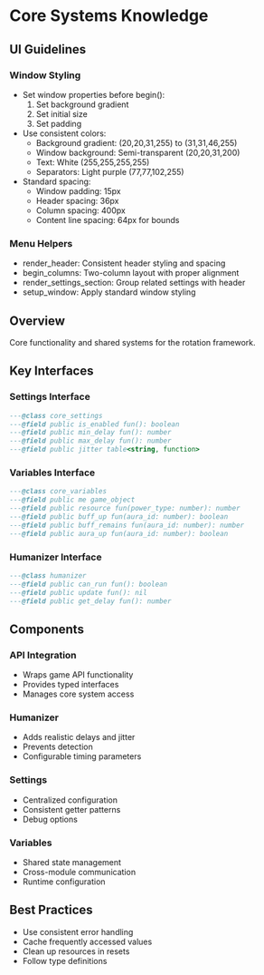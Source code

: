 # Core Systems Knowledge

## UI Guidelines

### Window Styling
- Set window properties before begin():
  1. Set background gradient
  2. Set initial size
  3. Set padding
- Use consistent colors:
  - Background gradient: (20,20,31,255) to (31,31,46,255)
  - Window background: Semi-transparent (20,20,31,200)
  - Text: White (255,255,255,255)
  - Separators: Light purple (77,77,102,255)
- Standard spacing:
  - Window padding: 15px
  - Header spacing: 36px
  - Column spacing: 400px
  - Content line spacing: 64px for bounds

### Menu Helpers
- render_header: Consistent header styling and spacing
- begin_columns: Two-column layout with proper alignment
- render_settings_section: Group related settings with header
- setup_window: Apply standard window styling

## Overview
Core functionality and shared systems for the rotation framework.

## Key Interfaces

### Settings Interface
```lua
---@class core_settings
---@field public is_enabled fun(): boolean
---@field public min_delay fun(): number
---@field public max_delay fun(): number
---@field public jitter table<string, function>
```

### Variables Interface
```lua
---@class core_variables
---@field public me game_object
---@field public resource fun(power_type: number): number
---@field public buff_up fun(aura_id: number): boolean
---@field public buff_remains fun(aura_id: number): number
---@field public aura_up fun(aura_id: number): boolean
```

### Humanizer Interface
```lua
---@class humanizer
---@field public can_run fun(): boolean
---@field public update fun(): nil
---@field public get_delay fun(): number
```

## Components

### API Integration
- Wraps game API functionality
- Provides typed interfaces
- Manages core system access

### Humanizer
- Adds realistic delays and jitter
- Prevents detection
- Configurable timing parameters

### Settings
- Centralized configuration
- Consistent getter patterns
- Debug options

### Variables
- Shared state management
- Cross-module communication
- Runtime configuration

## Best Practices
- Use consistent error handling
- Cache frequently accessed values
- Clean up resources in resets
- Follow type definitions

